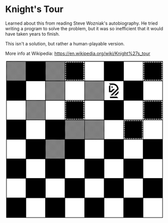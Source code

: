 # Knight's Tour

Learned about this from reading Steve Wozniak's autobiography. He tried writing a program to solve the problem, but it was so inefficient that it would have taken years to finish.

This isn't a solution, but rather a human-playable version.

More info at Wikipedia: https://en.wikipedia.org/wiki/Knight%27s_tour

![screenshot](https://github.com/endemic/knights-tour/blob/6829f9ec3ed6ca91836a1708c725ba215345e493/meta/screenshot.png)
